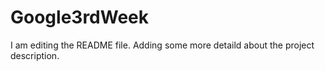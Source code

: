 # Google3rdWeek
I am editing the README file. Adding some more detaild about the project description.
